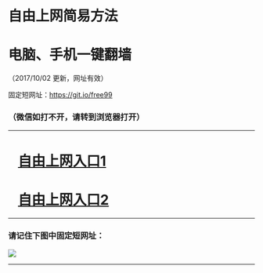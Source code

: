 ﻿# 自由上网简易方法

# 电脑、手机一键翻墙

（2017/10/02 更新，网址有效）

固定短网址：https://git.io/free99

### （微信如打不开，请转到浏览器打开）


***





# &nbsp;&nbsp; <a href="http://ft617627192.fwtz-zhenx1001.xyz/fwqtz01.html?t=10020011015 " target="_blank">自由上网入口1</a>
# &nbsp;&nbsp; <a href="http://ft230927281.fw-tzzhen1002.xyz/fwqtz02.html?t=100200126606 " target="_blank">自由上网入口2</a>
***

### 请记住下图中固定短网址：

<img src="https://s3-us-west-2.amazonaws.com/fwq-1001/yjfq-20170905okok.png" /> 


***

